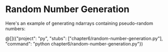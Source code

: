 # Random Number Generation

Here's an example of generating ndarrays containing pseudo-random numbers:

@[]({"project": "py", "stubs": ["chapter6/random-number-generation.py"], "command": "python chapter6/random-number-generation.py"})
